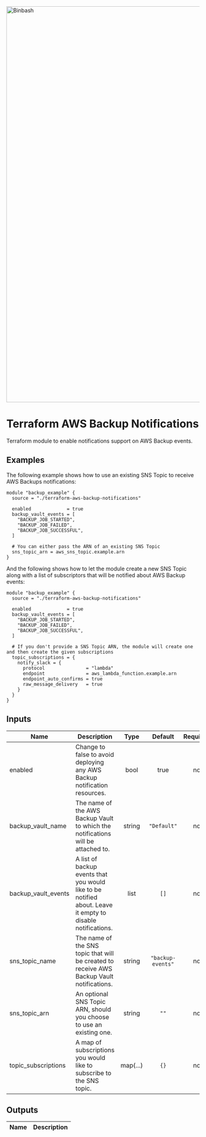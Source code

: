 <a href="https://github.com/binbashar">
    <img src="https://raw.githubusercontent.com/binbashar/le-ref-architecture-doc/master/docs/assets/images/logos/binbash-leverage-banner.png" width="1032" align="left" alt="Binbash"/>
</a>
<br clear="left"/>

# Terraform AWS Backup Notifications
Terraform module to enable notifications support on AWS Backup events.

## Examples
The following example shows how to use an existing SNS Topic to receive AWS Backups notifications:
```
module "backup_example" {
  source = "./terraform-aws-backup-notifications"

  enabled             = true
  backup_vault_events = [
    "BACKUP_JOB_STARTED",
    "BACKUP_JOB_FAILED",
    "BACKUP_JOB_SUCCESSFUL",
  ]

  # You can either pass the ARN of an existing SNS Topic
  sns_topic_arn = aws_sns_topic.example.arn
}
```

And the following shows how to let the module create a new SNS Topic along with a list of subscriptors that will be notified about AWS Backup events:
```
module "backup_example" {
  source = "./terraform-aws-backup-notifications"

  enabled             = true
  backup_vault_events = [
    "BACKUP_JOB_STARTED",
    "BACKUP_JOB_FAILED",
    "BACKUP_JOB_SUCCESSFUL",
  ]

  # If you don't provide a SNS Topic ARN, the module will create one and then create the given subscriptions
  topic_subscriptions = {
    notify_slack = {
      protocol               = "lambda"
      endpoint               = aws_lambda_function.example.arn
      endpoint_auto_confirms = true
      raw_message_delivery   = true
    }
  }
}
```


## Inputs

| Name | Description | Type | Default | Required |
|------|-------------|:----:|:-----:|:-----:|
| enabled | Change to false to avoid deploying any AWS Backup notification resources. | bool | true | no |
| backup_vault_name | The name of the AWS Backup Vault to which the notifications will be attached to. | string | `"Default"` | no |
| backup_vault_events | A list of backup events that you would like to be notified about. Leave it empty to disable notifications. | list | `[]` | no |
| sns_topic_name | The name of the SNS topic that will be created to receive AWS Backup Vault notifications. | string | `"backup-events"` | no |
| sns_topic_arn | An optional SNS Topic ARN, should you choose to use an existing one. | string | `""` | no |
| topic_subscriptions | A map of subscriptions you would like to subscribe to the SNS topic. | map(...) | `{}` | no |


## Outputs

| Name | Description |
|------|-------------|

